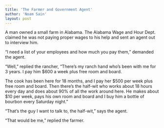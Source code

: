 ```yaml
---
title: 'The Farmer and Government Agent'
author: 'Noam Sain'
layout: post
---
```


A man owned a small farm in Alabama. The Alabama Wage and Hour Dept. claimed he was not paying proper wages to his help and sent an agent out to interview him.  
  
“I need a list of your employees and how much you pay them,” demanded the agent.

“Well,” replied the rancher, “There’s my ranch hand who’s been with me for 3 years. I pay him $600 a week plus free room and board.

The cook has been here for 18 months, and I pay her $500 per week plus free room and board. Then there’s the half-wit who works about 18 hours every day and does about 90% of all the work around here. He makes about $10 per week, pays his own room and board and I buy him a bottle of bourbon every Saturday night.”

“That’s the guy I want to talk to, the half-wit,” says the agent.

“That would be me,” replied the farmer.